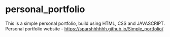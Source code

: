# personal_portfolio 
This is a simple personal portfolio, build using HTML, CSS and JAVASCRIPT.
Personal portfolio website - https://sparshhhhhh.github.io/Simple_portfolio/
